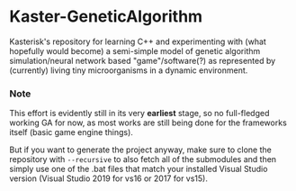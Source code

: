 # Kaster-GeneticAlgorithm
Kasterisk's repository for learning C++ and experimenting with (what hopefully would become) a semi-simple model of genetic algorithm simulation/neural network based "game"/software(?) as represented by (currently) living tiny microorganisms in a dynamic environment.

### Note
This effort is evidently still in its very **earliest** stage, so no full-fledged working GA for now, as most works are still being done for the frameworks itself (basic game engine things).

But if you want to generate the project anyway, make sure to clone the repository with `--recursive` to also fetch all of the submodules and then simply use one of the .bat files that match your installed Visual Studio version (Visual Studio 2019 for vs16 or 2017 for vs15).

